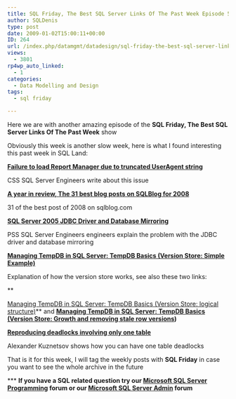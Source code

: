 ```yaml
---
title: SQL Friday, The Best SQL Server Links Of The Past Week Episode 5
author: SQLDenis
type: post
date: 2009-01-02T15:00:11+00:00
ID: 264
url: /index.php/datamgmt/datadesign/sql-friday-the-best-sql-server-links-of-5/
views:
  - 3801
rp4wp_auto_linked:
  - 1
categories:
  - Data Modelling and Design
tags:
  - sql friday

---
```

Here we are with another amazing episode of the **SQL Friday, The Best SQL Server Links Of The Past Week** show
  
Obviously this week is another slow week, here is what I found interesting this past week in SQL Land:

**[Failure to load Report Manager due to truncated UserAgent string][1]**
  
CSS SQL Server Engineers write about this issue

**[A year in review, The 31 best blog posts on SQLBlog for 2008][2]**
  
31 of the best post of 2008 on sqlblog.com

**[SQL Server 2005 JDBC Driver and Database Mirroring][3]**
  
PSS SQL Server Engineers engineers explain the problem with the JDBC driver and database mirroring

**[Managing TempDB in SQL Server: TempDB Basics (Version Store: Simple Example)][4]**
  
Explanation of how the version store works, see also these two links:
  
**
  
[Managing TempDB in SQL Server: TempDB Basics (Version Store: logical structure)][5]** and **[Managing TempDB in SQL Server: TempDB Basics (Version Store: Growth and removing stale row versions][6])**

**[Reproducing deadlocks involving only one table][7]**
  
Alexander Kuznetsov shows how you can have one table deadlocks

That is it for this week, I will tag the weekly posts with **SQL Friday** in case you want to see the whole archive in the future

\*** **If you have a SQL related question try our [Microsoft SQL Server Programming][8] forum or our [Microsoft SQL Server Admin][9] forum**<ins></ins>

 [1]: http://blogs.msdn.com/psssql/archive/2008/12/29/failure-to-load-report-manager-due-to-truncated-useragent-string.aspx
 [2]: http://sqlblog.com/blogs/denis_gobo/archive/2008/12/31/10843.aspx
 [3]: http://blogs.msdn.com/psssql/archive/2008/12/31/sql-2005-jdbc-driver-and-database-mirroring.aspx
 [4]: http://blogs.msdn.com/sqlserverstorageengine/archive/2008/12/31/managing-tempdb-in-sql-server-tempdb-basics-version-store-simple-example.aspx
 [5]: http://blogs.msdn.com/sqlserverstorageengine/archive/2008/12/31/managing-tempdb-in-sql-server-tempdb-basics-version-store-logical-structure.aspx
 [6]: http://blogs.msdn.com/sqlserverstorageengine/archive/2009/01/01/managing-tempdb-in-sql-server-tempdb-basics-version-store-growth-and-removing-stale-row-versions.aspx
 [7]: http://sqlblog.com/blogs/alexander_kuznetsov/archive/2009/01/01/reproducing-deadlocks-involving-only-one-table.aspx
 [8]: http://forum.ltd.local/viewforum.php?f=17
 [9]: http://forum.ltd.local/viewforum.php?f=22
